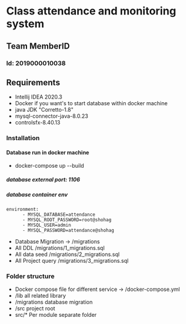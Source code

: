 # Class attendance and monitoring system

## Team MemberID
### Id: 2019000010038

## Requirements
* Intellij IDEA 2020.3
* Docker if you want's to start database within docker machine
* java JDK "Corretto-1.8"
* mysql-connector-java-8.0.23
* controlsfx-8.40.13



### Installation

#### Database run in docker machine
* docker-compose up --build
##### database external port: 1106
##### database container env
```
environment:
      - MYSQL_DATABASE=attendance
      - MYSQL_ROOT_PASSWORD=root@shohag
      - MYSQL_USER=admin
      - MYSQL_PASSWORD=attendance@shohag
```

* Database Migration -> /migrations
* All DDL /migrations/1_migrations.sql
* All data seed /migrations/2_migrations.sql
* All Project query /migrations/3_migrations.sql


### Folder structure
* Docker compose file for different service -> /docker-compose.yml
* /lib all related library
* /migrations database migration 
* /src project root
* src/* Per module separate folder




